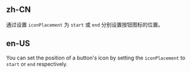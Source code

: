 ## zh-CN

通过设置 `iconPlacement` 为 `start` 或 `end` 分别设置按钮图标的位置。

## en-US

You can set the position of a button's icon by setting the `iconPlacement` to `start` or `end` respectively.

